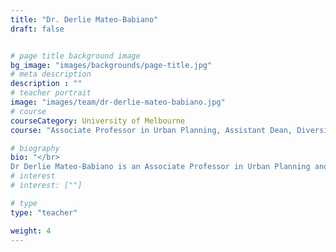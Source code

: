```yaml
---
title: "Dr. Derlie Mateo-Babiano"
draft: false


# page title background image
bg_image: "images/backgrounds/page-title.jpg"
# meta description
description : ""
# teacher portrait
image: "images/team/dr-derlie-mateo-babiano.jpg"
# course
courseCategory: University of Melbourne
course: "Associate Professor in Urban Planning, Assistant Dean, Diversity and Inclusion, Faculty of Architecture, Building and Planning (ABP), the University of Melbourne"

# biography
bio: "</br>
Dr Derlie Mateo-Babiano is an Associate Professor in Urban Planning and Assistant Dean, Diversity and Inclusion at the Faculty of Architecture, Building and Planning (ABP), the University of Melbourne. Derlie is committed to fostering and embedding diversity and inclusion in the built environment discipline. She has led the development of ABP’s Diversity and Inclusion Action Plan which aspires to contribute to the shaping of a more inclusive ABP community. Her commitment to gender diversity in the transport discipline has led her to co-convene the Women in Transport leadership (WiTL) knowledge network (www.witl.info). As one of the program leaders of the Association of Pacific Rim Universities Asia-Pacific Women in Leadership program, she contributes to the building of leadership capabilities of women in academia. Derlie aims to diversify the educational experience and build the capacities of built environment students to become global citizens, enabling them to contribute to the shaping of a more just, inclusive and sustainable global community."
# interest
# interest: [""]

# type
type: "teacher"

weight: 4
---
```

